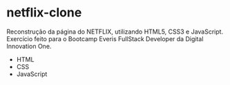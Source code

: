 # netflix-clone
Reconstrução da página do NETFLIX, utilizando HTML5, CSS3 e JavaScript. Exercício feito para o Bootcamp Everis FullStack Developer da Digital Innovation One.
- HTML
- CSS
- JavaScript

